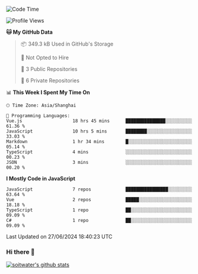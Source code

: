<!--START_SECTION:waka-->
![Code Time](http://img.shields.io/badge/Code%20Time-3%2C648%20hrs%2036%20mins-blue)

![Profile Views](http://img.shields.io/badge/Profile%20Views-0-blue)

**🐱 My GitHub Data** 

> 📦 349.3 kB Used in GitHub's Storage 
 > 
> 🚫 Not Opted to Hire
 > 
> 📜 3 Public Repositories 
 > 
> 🔑 6 Private Repositories 
 > 
📊 **This Week I Spent My Time On** 

```text
🕑︎ Time Zone: Asia/Shanghai

💬 Programming Languages: 
Vue.js                   18 hrs 45 mins      ███████████████░░░░░░░░░░   61.36 % 
JavaScript               10 hrs 5 mins       ████████░░░░░░░░░░░░░░░░░   33.03 % 
Markdown                 1 hr 34 mins        █░░░░░░░░░░░░░░░░░░░░░░░░   05.14 % 
TypeScript               4 mins              ░░░░░░░░░░░░░░░░░░░░░░░░░   00.23 % 
JSON                     3 mins              ░░░░░░░░░░░░░░░░░░░░░░░░░   00.20 % 
```

**I Mostly Code in JavaScript** 

```text
JavaScript               7 repos             ████████████████░░░░░░░░░   63.64 % 
Vue                      2 repos             █████░░░░░░░░░░░░░░░░░░░░   18.18 % 
TypeScript               1 repo              ██░░░░░░░░░░░░░░░░░░░░░░░   09.09 % 
C#                       1 repo              ██░░░░░░░░░░░░░░░░░░░░░░░   09.09 % 
```




 Last Updated on 27/06/2024 18:40:23 UTC
<!--END_SECTION:waka-->

### Hi there 👋
[![soitwater's github stats](https://github-readme-stats.vercel.app/api?username=soitwater)](https://github.com/soitwater/github-readme-stats)

